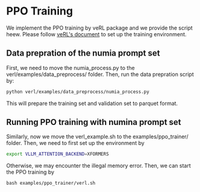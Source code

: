# PPO Training

We implement the PPO training by veRL package and we provide the script heew. Please follow [veRL's document](https://verl.readthedocs.io/en/latest/start/install.html) to set up the training environment. 

## Data prepration of the numia prompt set

First, we need to move the numia_process.py to the verl/examples/data_preprocess/ folder. Then, run the data prepration script by:
```sh 
python verl/examples/data_preprocess/numia_process.py
```
This will prepare the training set and validation set to parquet format.

## Running PPO training with numina prompt set
Similarly, now we move the verl_example.sh to the examples/ppo_trainer/ folder. Then, we need to first set up the environment by 

```sh
export VLLM_ATTENTION_BACKEND=XFORMERS
```
Otherwise, we may encounter the illegal memory error. Then, we can start the PPO training by

```
bash examples/ppo_trainer/verl.sh
```


